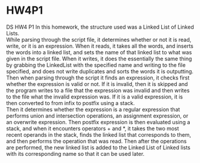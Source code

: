 # HW4P1
DS HW4 P1
In this homework, the structure used was a Linked List of Linked Lists.  
While parsing through the script file, it determines whether or not it is read, write, or it is an expression.
When it reads, it takes all the words, and inserts the words into a linked list, and sets the name
of that linked list to what was given in the script file.
When it writes, it does the essentially the same thing by grabbing the LinkedList with the specified name
and writing to the file specified, and does not write duplicates and sorts the words it is outputting.  
Then when parsing through the script it finds an expression, it checks first whether the expression is valid or not.
If it is invalid, then it is skipped and the program writes to a file that the expression was invalid and then
writes to the file what the invalid expression was.
If it is a valid expression, it is then converted to from infix to postfix using a stack.  	
Then it determines whether the expression is a regular expression that performs union and intersection operations, an
assignment expression, or an overwrite expression.
Then postfix expression is then evaluated using a stack, and when it encounters operators + and *, it takes the two
most recent operands in the stack, finds the linked list that corresponds to them, and then performs the operation
that was read. Then after the operations are performed, the new linked list is added to the Linked List of Linked lists 
with its corresponding name so that it can be used later.
